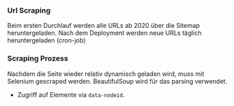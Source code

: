 ### Url Scraping

Beim ersten Durchlauf werden alle URLs ab 2020 über die Sitemap heruntergeladen. Nach dem Deployment werden neue URLs täglich heruntergeladen (cron-job)

### Scraping Prozess

Nachdem die Seite wieder relativ dynamisch geladen wird, muss mit Selenium gescraped werden. BeautifulSoup wird für das parsing verwendet.

- Zugriff auf Elemente via `data-nodeid`.
